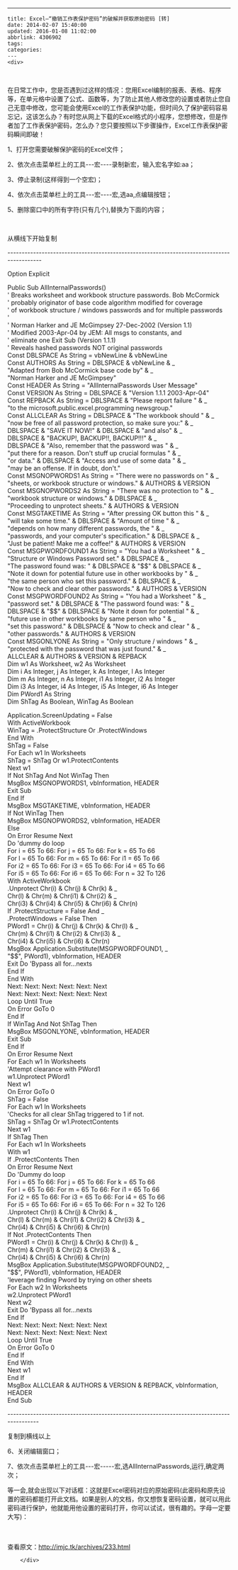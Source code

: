 ---
    title: Excel—“撤销工作表保护密码”的破解并获取原始密码 [转]
    date: 2014-02-07 15:40:00
    updated: 2016-01-08 11:02:00
    abbrlink: 4306902
    tags:
    categories:
    ---
    <div>
<div>
<div id="sina_keyword_ad_area2" class="articalContent   ">
<p>&nbsp;</p>
<p>在日常工作中，您是否遇到过这样的情况：您用Excel编制的报表、表格、程序等，在单元格中设置了公式、函数等，为了防止其他人修改您的设置或者防止您自己无意中修改，您可能会使用Excel的工作表保护功能，但时间久了保护密码容易忘记，这该怎么办？有时您从网上下载的Excel格式的小程序，您想修改，但是作者加了工作表保护密码，怎么办？您只要按照以下步骤操作，Excel工作表保护密码瞬间即破！</p>
<p>1、打开您需要破解保护密码的Excel文件；</p>
<p>2、依次点击菜单栏上的工具---宏----录制新宏，输入宏名字如:aa；</p>
<p>3、停止录制(这样得到一个空宏)；</p>
<p>4、依次点击菜单栏上的工具---宏----宏,选aa,点编辑按钮；</p>
<p>5、删除窗口中的所有字符(只有几个),替换为下面的内容；</p>
<p>&nbsp;</p>
<p>从横线下开始复制</p>
<p>------------------------------------------------------------------------------------------</p>
<p>Option Explicit</p>
<p>Public Sub AllInternalPasswords()<br />
' Breaks worksheet and workbook structure passwords. Bob
McCormick<br />
' probably originator of base code algorithm modified for
coverage<br />
' of workbook structure / windows passwords and for multiple
passwords<br />
'<br />
' Norman Harker and JE McGimpsey 27-Dec-2002 (Version 1.1)<br />
' Modified 2003-Apr-04 by JEM: All msgs to constants, and<br />
' eliminate one Exit Sub (Version 1.1.1)<br />
' Reveals hashed passwords NOT original passwords<br />
Const DBLSPACE As String = vbNewLine &amp;
vbNewLine<br />
Const AUTHORS As String = DBLSPACE &amp; vbNewLine
&amp; _<br />
"Adapted from Bob McCormick base code
by" &amp; _<br />
"Norman Harker and JE
McGimpsey"<br />
Const HEADER As String = "AllInternalPasswords
User Message"<br />
Const VERSION As String = DBLSPACE &amp;
"Version 1.1.1 2003-Apr-04"<br />
Const REPBACK As String = DBLSPACE &amp;
"Please report failure "
&amp; _<br />
"to the microsoft.public.excel.programming
newsgroup."<br />
Const ALLCLEAR As String = DBLSPACE &amp;
"The workbook should "
&amp; _<br />
"now be free of all password protection, so make
sure you:" &amp; _<br />
DBLSPACE &amp; "SAVE IT
NOW!" &amp; DBLSPACE &amp;
"and also" &amp;
_<br />
DBLSPACE &amp; "BACKUP!, BACKUP!!,
BACKUP!!!" &amp; _<br />
DBLSPACE &amp; "Also, remember that
the password was " &amp; _<br />
"put there for a reason. Don't stuff up crucial
formulas " &amp; _<br />
"or data." &amp;
DBLSPACE &amp; "Access and use of some
data " &amp; _<br />
"may be an offense. If in doubt,
don't."<br />
Const MSGNOPWORDS1 As String = "There were no
passwords on " &amp; _<br />
"sheets, or workbook structure or
windows." &amp; AUTHORS
&amp; VERSION<br />
Const MSGNOPWORDS2 As String = "There was no
protection to " &amp; _<br />
"workbook structure or windows."
&amp; DBLSPACE &amp; _<br />
"Proceeding to unprotect sheets."
&amp; AUTHORS &amp; VERSION<br />
Const MSGTAKETIME As String = "After pressing OK
button this " &amp; _<br />
"will take some time."
&amp; DBLSPACE &amp;
"Amount of time "
&amp; _<br />
"depends on how many different passwords, the
" &amp; _<br />
"passwords, and your computer's
specification." &amp; DBLSPACE
&amp; _<br />
"Just be patient! Make me a
coffee!" &amp; AUTHORS
&amp; VERSION<br />
Const MSGPWORDFOUND1 As String = "You had a
Worksheet " &amp; _<br />
"Structure or Windows Password
set." &amp; DBLSPACE &amp;
_<br />
"The password found was: "
&amp; DBLSPACE &amp;
"$$" &amp; DBLSPACE
&amp; _<br />
"Note it down for potential future use in other
workbooks by " &amp; _<br />
"the same person who set this
password." &amp; DBLSPACE
&amp; _<br />
"Now to check and clear other
passwords." &amp; AUTHORS
&amp; VERSION<br />
Const MSGPWORDFOUND2 As String = "You had a
Worksheet " &amp; _<br />
"password set." &amp;
DBLSPACE &amp; "The password found
was: " &amp; _<br />
DBLSPACE &amp; "$$"
&amp; DBLSPACE &amp; "Note
it down for potential " &amp; _<br />
"future use in other workbooks by same person who
" &amp; _<br />
"set this password."
&amp; DBLSPACE &amp; "Now
to check and clear " &amp; _<br />
"other passwords."
&amp; AUTHORS &amp; VERSION<br />
Const MSGONLYONE As String = "Only structure /
windows " &amp; _<br />
"protected with the password that was just
found." &amp; _<br />
ALLCLEAR &amp; AUTHORS &amp; VERSION
&amp; REPBACK<br />
Dim w1 As Worksheet, w2 As Worksheet<br />
Dim i As Integer, j As Integer, k As Integer, l As Integer<br />
Dim m As Integer, n As Integer, i1 As Integer, i2 As Integer<br />
Dim i3 As Integer, i4 As Integer, i5 As Integer, i6 As
Integer<br />
Dim PWord1 As String<br />
Dim ShTag As Boolean, WinTag As Boolean</p>
<p>Application.ScreenUpdating = False<br />
With ActiveWorkbook<br />
WinTag = .ProtectStructure Or .ProtectWindows<br />
End With<br />
ShTag = False<br />
For Each w1 In Worksheets<br />
ShTag = ShTag Or w1.ProtectContents<br />
Next w1<br />
If Not ShTag And Not WinTag Then<br />
MsgBox MSGNOPWORDS1, vbInformation, HEADER<br />
Exit Sub<br />
End If<br />
MsgBox MSGTAKETIME, vbInformation, HEADER<br />
If Not WinTag Then<br />
MsgBox MSGNOPWORDS2, vbInformation, HEADER<br />
Else<br />
On Error Resume Next<br />
Do 'dummy do loop<br />
For i = 65 To 66: For j = 65 To 66: For k = 65 To 66<br />
For l = 65 To 66: For m = 65 To 66: For i1 = 65 To 66<br />
For i2 = 65 To 66: For i3 = 65 To 66: For i4 = 65 To 66<br />
For i5 = 65 To 66: For i6 = 65 To 66: For n = 32 To 126<br />
With ActiveWorkbook<br />
.Unprotect Chr(i) &amp; Chr(j) &amp; Chr(k)
&amp; _<br />
Chr(l) &amp; Chr(m) &amp; Chr(i1)
&amp; Chr(i2) &amp; _<br />
Chr(i3) &amp; Chr(i4) &amp; Chr(i5)
&amp; Chr(i6) &amp; Chr(n)<br />
If .ProtectStructure = False And _<br />
.ProtectWindows = False Then<br />
PWord1 = Chr(i) &amp; Chr(j) &amp; Chr(k)
&amp; Chr(l) &amp; _<br />
Chr(m) &amp; Chr(i1) &amp; Chr(i2)
&amp; Chr(i3) &amp; _<br />
Chr(i4) &amp; Chr(i5) &amp; Chr(i6)
&amp; Chr(n)<br />
MsgBox Application.Substitute(MSGPWORDFOUND1, _<br />
"$$", PWord1), vbInformation,
HEADER<br />
Exit Do 'Bypass all for...nexts<br />
End If<br />
End With<br />
Next: Next: Next: Next: Next: Next<br />
Next: Next: Next: Next: Next: Next<br />
Loop Until True<br />
On Error GoTo 0<br />
End If<br />
If WinTag And Not ShTag Then<br />
MsgBox MSGONLYONE, vbInformation, HEADER<br />
Exit Sub<br />
End If<br />
On Error Resume Next<br />
For Each w1 In Worksheets<br />
'Attempt clearance with PWord1<br />
w1.Unprotect PWord1<br />
Next w1<br />
On Error GoTo 0<br />
ShTag = False<br />
For Each w1 In Worksheets<br />
'Checks for all clear ShTag triggered to 1 if not.<br />
ShTag = ShTag Or w1.ProtectContents<br />
Next w1<br />
If ShTag Then<br />
For Each w1 In Worksheets<br />
With w1<br />
If .ProtectContents Then<br />
On Error Resume Next<br />
Do 'Dummy do loop<br />
For i = 65 To 66: For j = 65 To 66: For k = 65 To 66<br />
For l = 65 To 66: For m = 65 To 66: For i1 = 65 To 66<br />
For i2 = 65 To 66: For i3 = 65 To 66: For i4 = 65 To 66<br />
For i5 = 65 To 66: For i6 = 65 To 66: For n = 32 To 126<br />
.Unprotect Chr(i) &amp; Chr(j) &amp; Chr(k)
&amp; _<br />
Chr(l) &amp; Chr(m) &amp; Chr(i1)
&amp; Chr(i2) &amp; Chr(i3)
&amp; _<br />
Chr(i4) &amp; Chr(i5) &amp; Chr(i6)
&amp; Chr(n)<br />
If Not .ProtectContents Then<br />
PWord1 = Chr(i) &amp; Chr(j) &amp; Chr(k)
&amp; Chr(l) &amp; _<br />
Chr(m) &amp; Chr(i1) &amp; Chr(i2)
&amp; Chr(i3) &amp; _<br />
Chr(i4) &amp; Chr(i5) &amp; Chr(i6)
&amp; Chr(n)<br />
MsgBox Application.Substitute(MSGPWORDFOUND2, _<br />
"$$", PWord1), vbInformation,
HEADER<br />
'leverage finding Pword by trying on other sheets<br />
For Each w2 In Worksheets<br />
w2.Unprotect PWord1<br />
Next w2<br />
Exit Do 'Bypass all for...nexts<br />
End If<br />
Next: Next: Next: Next: Next: Next<br />
Next: Next: Next: Next: Next: Next<br />
Loop Until True<br />
On Error GoTo 0<br />
End If<br />
End With<br />
Next w1<br />
End If<br />
MsgBox ALLCLEAR &amp; AUTHORS &amp; VERSION
&amp; REPBACK, vbInformation, HEADER<br />
End Sub</p>
<p>
-----------------------------------------------------------------------------------------</p>
<p>复制到横线以上</p>
<p>6、关闭编辑窗口；</p>
<p>7、依次点击菜单栏上的工具---宏-----宏,选AllInternalPasswords,运行,确定两次；</p>
<p>
等一会,就会出现以下对话框：这就是Excel密码对应的原始密码(此密码和原先设置的密码都能打开此文档。如果是别人的文档，你又想恢复密码设置，就可以用此密码进行保护，他就能用他设置的密码打开，你可以试试，很有趣的。字母一定要大写)：</p>
<p>&nbsp;<br />
<br />
查看原文：<a href="http://imjc.tk/archives/233.html" rel="nofollow">http://imjc.tk/archives/233.html</a></p>

							
		</div>

</div>

</div>
    